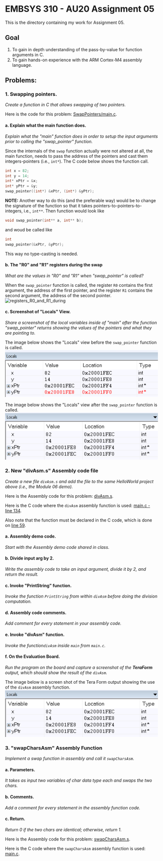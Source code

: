 # EMBSYS 310 - AU20 Assignment 05
This is the directory containing my work for Assignment 05.

## Goal
1. To gain in depth understanding of the pass-by-value for function arguments in C.
2. To gain hands-on experience with the ARM Cortex-M4 assembly language.

## Problems: 

### 1. Swapping pointers.
_Create a function in C that allows swapping of two pointers._

Here is the code for this problem:
[SwapPointers/main.c](https://github.com/pletchm/embsys310/blob/main/assignment05/SwapPointers/main.c).

#### a. Explain what the main function does.
_Explain what the "main" function does in order to setup the input arguments prior to calling
the "swap_pointer" function._

Since the internals of the `swap` function actually were not altered at all, the main function,
needs to pass the address of the pointers and cast them integers-pointers (i.e., `int*`). The C code
below shows the function call.
```c
int x = 82;
int y = 14;
int* xPtr = &x;
int* yPtr = &y;
swap_pointer((int*) &xPtr, (int*) &yPtr);
```
**NOTE:**
Another way to do this (and the preferable way) would be to change the signature of the function
so that it takes pointers-to-pointers-to-integers, i.e., `int**`. Then function would look like

```c
void swap_pointer(int** a, int** b);
```
and woud be called like
```c
int 
swap_pointer(&xPtr, &yPtr);
```
This way no type-casting is needed. 

#### b. The "R0" and "R1" registers during the swap
_What are the values in "R0" and "R1" when "swap_pointer" is called?_

When the `swap_pointer` function is called, the register `R0` contains the first argument, the
address of the first pointer, and the register `R1` contains the second argument, the address
of the second pointer.
![registers_R0_and_R1_during](registers_R0_and_R1_during.PNG)

#### c. Screenshot of "Locals" View.
_Share a screenshot of the local variables inside of "main" after the function
"swap_pointer" returns showing the values of the pointers and what they are pointing to._

The image below shows the "Locals" view before the `swap_pointer` function is called.
![locals_before_swap](locals_before_swap.PNG)

The image below shows the "Locals" view after the `swap_pointer` function is called.
![locals_after_swap](locals_after_swap.PNG)

### 2. New "divAsm.s" Assembly code file
_Create a new file `divAsm.s` and add the file to the same HelloWorld project
above (i.e., the Module 06 demo)._

Here is the Assembly code for this problem:
[divAsm.s](https://github.com/pletchm/embsys310/blob/main/assignment05/Module06_Demo12_HelloWorld_Assembly/Src/divAsm.s).

Here is the C code where the `divAsm` assembly function is used:
[main.c - line 134](https://github.com/pletchm/embsys310/blob/main/assignment05/Module06_Demo12_HelloWorld_Assembly/Src/main.c#L134).

Also note that the function must be declared in the C code, which is done on
[line 59](https://github.com/pletchm/embsys310/blob/main/assignment05/Module06_Demo12_HelloWorld_Assembly/Src/main.c#L59).

#### a. Assembly demo code.
_Start with the Assembly demo code shared in class._

#### b. Divide input arg by 2.
_Write the assembly code to take an input argument, divide it by 2, and return
the result._

#### c. Invoke "PrintString" function.
_Invoke the function `PrintString` from within `divAsm` before doing the division
computation._

#### d. Assembly code comments.
_Add comment for every statement in your assembly code._

#### e. Invoke "divAsm" function. 
_Invoke the function`divAsm` inside `main` from `main.c`._

#### f. On the Evaluation Board.
_Run the program on the board and capture a screenshot of the **TeraForm** output,
which should show the result of the `divAsm`._

The image below is a screen shot of the Tera Form output showing the use of the `divAsm` assembly
function.
![locals_after_swap](locals_after_swap.PNG)

### 3. "swapCharsAsm" Assembly Function 
_Implement a swap function in assembly and call it `swapCharsAsm`._

#### a. Parameters.
_It takes as input two variables of char data type each and swaps the two chars._

#### b. Comments.
_Add a comment for every statement in the assembly function code._

#### c. Return.
_Return 0 if the two chars are identical; otherwise, return 1._

Here is the Assembly code for this problem:
[swapCharsAsm.s](https://github.com/pletchm/embsys310/blob/main/assignment05/Module06_Demo12_HelloWorld_Assembly/Src/swapCharsAsm.s).

Here is the C code where the `swapCharsAsm` assembly function is used:
[main.c](https://github.com/pletchm/embsys310/blob/main/assignment05/Module06_Demo12_HelloWorld_Assembly/Src/main.c).

